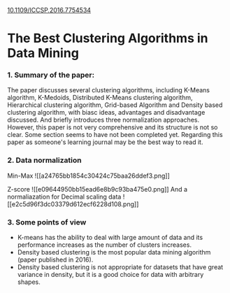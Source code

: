 [10.1109/ICCSP.2016.7754534](https://doi.org/10.1109/ICCSP.2016.7754534)

# The Best Clustering Algorithms in Data Mining

### 1. Summary of the paper:

The paper discusses several clustering algorithms, including K-Means algorithm, K-Medoids, Distributed K-Means clustering algorithm, Hierarchical clustering algorithm, Grid-based Algorithm and Density based clustering algorithm, with biasc ideas, advantages and disadvantage discussed. And briefly introduces three normalization approaches. However, this paper is not very comprehensive and its structure is not so clear. Some section seems to have not been completed yet. Regarding this paper as someone's learning journal may be the best way to read it.

### 2. Data normalization

Min-Max  ![[a24765bb1854c30424c75baa26ddef3.png]]

Z-score  ![[e09644950bb15ead6e8b9c93ba475e0.png]]
And a normaliazation for Decimal scaling data  ![[e2c5d96f3dc03379d612ecf6228d108.png]]

### 3. Some points of view
- K-means has the ability to deal with large amount of data and its performance increases as the number of clusters increases.
- Density based clustering is the most popular data mining algorithm (paper published in 2016). 
- Density based clustering is not appropriate for datasets that have great variance in density, but it is a good choice for data with arbitrary shapes.